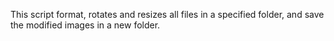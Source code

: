 This script format, rotates and resizes all files in a specified folder,
and save the modified images in a new folder.